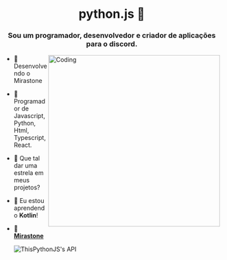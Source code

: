 <h1 align="center">python.js 👋</h1>
<h3 align="center">Sou um programador, desenvolvedor e criador de aplicações para o discord.</h3>
<img align="right" alt="Coding" width="400" src="https://media.tenor.com/rePDfDWO3XoAAAAd/hacking.gif">


- 🔭 Desenvolvendo o Mirastone 

- 🌱 Programador de Javascript, Python, Html, Typescript, React.

- 👯 Que tal dar uma estrela em meus projetos?

- 🤝 Eu estou aprendendo **Kotlin**!

- 🐛 [**Mirastone**](https://mirastone.xyz)
                     <p align="left"> <img src="https://komarev.com/ghpvc/?username=ThisPythonJS&label=Profile%20views&color=1e90ff&style=flat" alt="ThisPythonJS's API" /> </p>
